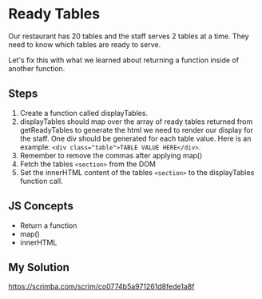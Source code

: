 # Ready Tables

Our restaurant has 20 tables and the staff serves 
2 tables at a time. They need to know which tables 
are ready to serve.  

Let's fix this with what we learned about returning a 
function inside of another function.

## Steps

1. Create a function called displayTables.
2. displayTables should map over the array of ready tables 
returned from getReadyTables to generate the html we 
need to render our display for the staff. One div should 
be generated for each table value. Here is an example: 
`<div class="table">TABLE VALUE HERE</div>`. 
1. Remember to remove the commas after applying map()
2. Fetch the tables `<section>` from the DOM 
3. Set the innerHTML content of the tables `<section>` 
to the displayTables function call.

## JS Concepts

- Return a function
- map()
- innerHTML

## My Solution

https://scrimba.com/scrim/co0774b5a971261d8fede1a8f